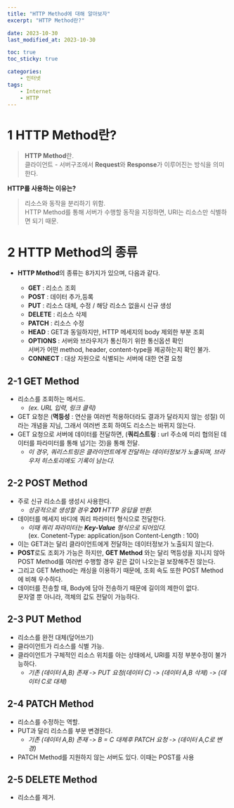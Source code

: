 ```yaml
---
title: "HTTP Method에 대해 알아보자"
excerpt: "HTTP Method란?"

date: 2023-10-30
last_modified_at: 2023-10-30

toc: true
toc_sticky: true

categories:
    - 인터넷
tags:
    - Internet
    - HTTP
---
```


# 1 HTTP Method란?

>**HTTP Method**란.<br/>
>클라이언트 - 서버구조에서 **Request**와 **Response**가 이루어진는 방식을 의미한다.

**HTTP를 사용하는 이유는?**<br>
>리소스와 동작을 분리하기 위함.<br>
>HTTP Method를 통해 서버가 수행할 동작을 지정하면, URI는 리소스만 식별하면 되기 때문.

# 2 HTTP Method의 종류

- **HTTP Method**의 종류는 8가지가 있으며, 다음과 같다.

  - **GET** : 리소스 조회<br>
  - **POST** : 데이터 추가,등록<br>
  - **PUT** : 리소스 대체, 수정 / 해당 리소스 없을시 신규 생성<br>
  - **DELETE** : 리소스 삭제<br>
  - **PATCH** : 리소스 수정<br>
  - **HEAD** : GET과 동일하지만, HTTP 메세지의 body 제외한 부분 조회<br>
  - **OPTIONS** : 서버와 브라우저가 통신하기 위한 통신옵션 확인<br>
  서버가 어떤 method, header, content-type을 제공하는지 확인 불가.<br>
  - **CONNECT** : 대상 자원으로 식별되는 서버에 대한 연결 요청<br>

## 2-1 GET Method
- 리소스를 조회하는 메서드. <br>
  - _(ex. URL 입력, 링크 클릭)_<br>
- GET 요청은 (**멱등성** : 연산을 여러번 적용하더라도 결과가 달라지지 않는 성질) 이라는 개념을 지님, 
그래서 여러번 조회 하여도 리소스는 바뀌지 않는다.<br>
- GET 요청으로 서버에 데이터를 전달하면, (**쿼리스트링** : url 주소에 미리 협의된 데이터를 파라미터를 통해 넘기는 것)을 통해 전달.<br>
  - _이 경우, 쿼리스트링은 클라이언트에게 전달하는 데이터정보가 노출되며, 브라우저 히스토리에도 기록이 남는다._

## 2-2 POST Method
- 주로 신규 리소스를 생성시 사용한다.<br>
  - _성공적으로 생성할 경우 **201** HTTP 응답을 반환._<br>
- 데이터를 메세지 바디에 쿼리 파라미터 형식으로 전달한다.<br>
  - _이때 쿼리 파라미터는 **Key-Value** 형식으로 되어있다._ <br>(ex. Conetent-Type: application/json Content-Length : 100)<br>
- 이는 GET과는 달리 클라이언트에게 전달하는 데이터정보가 노출되지 않는다.<br>
- **POST**로도 조회가 가능은 하지만, **GET Method** 와는 달리 멱등성을 지니지 않아 POST Method를 여러번 수행할 경우 같은 값이 나오는걸 보장해주진 않는다.<br>
- 그리고 GET Method는 캐싱을 이용하기 때문에, 조회 속도 또한 POST Method에 비해 우수하다.<br>
- 데이터를 전송할 때, Body에 담아 전송하기 때문에 길이의 제한이 없다.<br>
문자열 뿐 아니라, 객체의 값도 전달이 가능하다.<br>

## 2-3 PUT Method
- 리소스를 완전 대체(덮어쓰기)
- 클라이언트가 리소스를 식별 가능.
- 클라이언트가 구체적인 리소스 위치를 아는 상태에서, URI를 지정
부분수정이 불가능하다.
  - _기존 (데이터 A,B) 존재 -> PUT 요청(데이터 C) -> (데이터 A,B 삭제) -> (데이터 C로 대체)_

## 2-4 PATCH Method
- 리소스를 수정하는 역할.
- PUT과 달리 리소스를 부분 변경한다.
  - _기존 (데이터 A,B) 존재 -> B = C 대체후 PATCH 요청 -> (데이터 A,C로 변경)_
- PATCH Method를 지원하지 않는 서버도 있다. 이때는 POST를 사용

## 2-5 DELETE Method
- 리소스를 제거.
